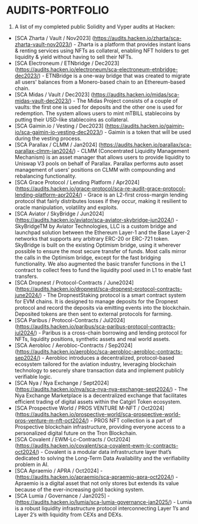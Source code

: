 # AUDITS-PORTFOLIO

1) A list of my completed public Solidity and Vyper audits at Hacken:
  - [SCA Zharta / Vault / Nov2023] (https://audits.hacken.io/zharta/sca-zharta-vault-nov2023/) - Zharta is a platform that provides instant loans & renting services using NFTs as collateral, enabling NFT holders to get liquidity & yield without having to sell their NFTs.
  - [SCA Electroneum / ETNbridge / Dec2023] (https://audits.hacken.io/electroneum/sca-electroneum-etnbridge-dec2023/) - ETNBridge is a one-way bridge that was created to migrate all users' balances from a Monero-based chain to an Ethereum-based chain.
  - [SCA Midas / Vault / Dec2023] (https://audits.hacken.io/midas/sca-midas-vault-dec2023/) - The Midas Project consists of a couple of vaults: the first one is used for deposits and the other one is used for redemption.  The system allows users to mint mTBILL stablecoins by putting their USD-like stablecoins as collateral.
  - [SCA Gaimin.io / Vesting / Dec2023] (https://audits.hacken.io/gaimin-io/sca-gaimin-io-vesting-dec2023/) - Gaimin is a token that will be used during the vesting process.
  - [SCA Parallax / CLMM / Jan2024] (https://audits.hacken.io/parallax/sca-parallax-clmm-jan2024/) - CLMM (Concentrated Liquidity Management Mechanism) is an asset manager that allows users to provide liquidity to Uniswap V3 pools on behalf of Parallax. Parallax performs auto asset management of users' positions on CLMM with compounding and rebalancing functionality.
  - [SCA Grace Protocol / Lending Platform / Apr2024] (https://audits.hacken.io/grace-protocol/sca-re-audit-grace-protocol-lending-platform-apr2024/) - Grace is an L2-first cross-margin lending protocol that fairly distributes losses if they occur, making it resilient to oracle manipulation, volatility and exploits.
  - [SCA Aviator / SkyBridge / Jun2024] (https://audits.hacken.io/aviator/sca-aviator-skybridge-jun2024/) - SkyBridgeTM by Aviator Technologies, LLC is a custom bridge and launchpad solution between the Ethereum Layer-1 and the Base Layer-2 networks that supports any arbitrary ERC-20 or ERC-721 token. SkyBridge is built on the existing Optimism bridge, using it wherever possible to ensure the most secure transfer of funds. Most calls mirror the calls in the Optimism bridge, except for the fast bridging functionality. We also augmented the basic transfer functions in the L1 contract to collect fees to fund the liquidity pool used in L1 to enable fast transfers.
  - [SCA Dropnest / Protocol-Contracts / June2024] (https://audits.hacken.io/dropnest/sca-dropnest-protocol-contracts-june2024/) - The DropnestStaking protocol is a smart contract system for EVM chains. It is designed to manage deposits for the Dropnest protocol and record the deposits via emitting events into the blockchain. Deposited tokens are then sent to external protocols for farming.
  - [SCA Paribus / Protocol-Contracts / Jul2024] (https://audits.hacken.io/paribus/sca-paribus-protocol-contracts-jul2024/) - Paribus is a cross-chain borrowing and lending protocol for NFTs, liquidity positions, synthetic assets and real world assets.
  - [SCA Aerobloc / Aerobloc-Contracts / Sep2024] (https://audits.hacken.io/aerobloc/sca-aerobloc-aerobloc-contracts-sep2024/) - Aerobloc introduces a decentralized, protocol-based ecosystem tailored for the aviation industry, leveraging blockchain technology to securely share transaction data and implement publicly verifiable logic.
  - [SCA Nya / Nya Exchange / Sept2024] (https://audits.hacken.io/nya/sca-nya-nya-exchange-sept2024/) - The Nya Exchange Marketplace is a decentralized exchange that facilitates efficient trading of digital assets within the Catgirl Token ecosystem.
  - [SCA Prospective World / PROS VENTURE M-NFT / Oct2024] (https://audits.hacken.io/prospective-world/sca-prospective-world-pros-venture-m-nft-oct2024/) - PROS NFT collection is a part of Prospective blockchain infrastructure, providing everyone access to a personalized digital future on the Tron Blockchain.
  - [SCA Covalent / EWM-Lc-Contracts / Oct2024] (https://audits.hacken.io/covalent/sca-covalent-ewm-lc-contracts-oct2024/) - Covalent is a modular data infrastructure layer that’s dedicated to solving the Long-Term Data Availability and the verifiability problem in AI.
  - [SCA Apraemio / APRA / Oct2024] - (https://audits.hacken.io/apraemio/sca-apraemio-apra-oct2024/) - Apraemio is a digital asset that not only stores but extends its value because of the ever-increasing gold backing system.
  - [SCA Lumia / Governance / Jan2025] - (https://audits.hacken.io/lumia/sca-lumia-governance-jan2025/) - Lumia is a robust liquidity infrastructure protocol interconnecting Layer 1’s and Layer 2’s with liquidity from CEXs and DEXs.
